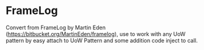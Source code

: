 # FrameLog
Convert from FrameLog by Martin Eden (https://bitbucket.org/MartinEden/framelog), use to work with any UoW pattern by easy attach to UoW Pattern and some addition code inject to call.
